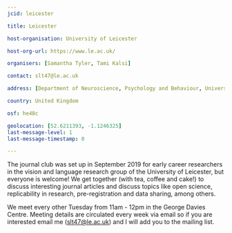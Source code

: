 ```yaml
---
jcid: leicester

title: Leicester 

host-organisation: University of Leicester 

host-org-url: https://www.le.ac.uk/ 

organisers: [Samantha Tyler, Tami Kalsi] 

contact: slt47@le.ac.uk 

address: [Department of Neuroscience, Psychology and Behaviour, University of Leicester, University Road, LE1 7RH, Leicester] 

country: United Kingdom

osf: he48c

geolocation: [52.6211393, -1.1246325]
last-message-level: 1
last-message-timestamp: 0

---
```


The journal club was set up in September 2019 for early career researchers in the vision and language research group of the University of Leicester, but everyone is welcome!  We get together (with tea, coffee and cake!) to discuss interesting journal articles and discuss topics like open science, replicability in research, pre-registration and data sharing, among others. 

We meet every other Tuesday from 11am - 12pm in the George Davies Centre. Meeting details are circulated every week via email so if you are interested email me ([slt47@le.ac.uk](mailto:slt47@le.ac.uk)) and I will add you to the mailing list.

